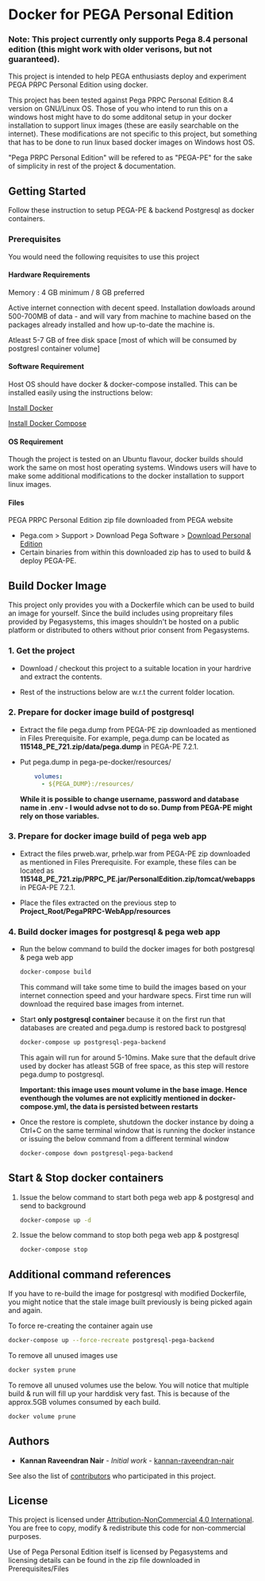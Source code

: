 # Docker for PEGA Personal Edition

### Note: This project currently only supports Pega 8.4 personal edition (this might work with older verisons, but not guaranteed).

This project is intended to help PEGA enthusiasts deploy and experiment PEGA PRPC Personal Edition using docker. 

This project has been tested against Pega PRPC Personal Edition 8.4 version on GNU/Linux OS. Those of you who intend to run this on a windows host might have to do some additonal setup in your docker installation to support linux images (these are easily searchable on the internet). These modifications are not specific to this project, but something that has to be done to run linux based docker images on Windows host OS.

"Pega PRPC Personal Edition" will be refered to as "PEGA-PE" for the sake of simplicity in rest of the project & documentation.

## Getting Started

Follow these instruction to setup PEGA-PE & backend Postgresql as docker containers.

### Prerequisites

You would need the following requisites to use this project

#### Hardware Requirements

Memory : 4 GB minimum / 8 GB preferred

Active internet connection with decent speed. Installation dowloads around 500-700MB of data - and will vary from machine to machine based on the packages already installed and how up-to-date the machine is.

Atleast 5-7 GB of free disk space [most of which will be consumed by postgresl container volume]

#### Software Requirement

Host OS should have docker & docker-compose installed. This can be installed easily using the instructions below:

[Install Docker](https://docs.docker.com/install/)

[Install Docker Compose](https://docs.docker.com/compose/install/)

#### OS Requirement

Though the project is tested on an Ubuntu flavour, docker builds should work the same on most host operating systems. Windows users will have to make some additional modifications to the docker installation to support linux images.

#### Files

PEGA PRPC Personal Edition zip file downloaded from PEGA website
  * Pega.com > Support > Download Pega Software > [Download Personal Edition](https://community1.pega.com/digital-delivery)
  * Certain binaries from within this downloaded zip has to used to build & deploy PEGA-PE.


## Build Docker Image

This project only provides you with a Dockerfile which can be used to build an image for yourself. Since the build includes using propreitary files provided by Pegasystems, this images shouldn't be hosted on a public platform or distributed to others without prior consent from Pegasystems. 

### 1. Get the project

* Download / checkout this project to a suitable location in your hardrive and extract the contents. 

* Rest of the instructions below are w.r.t the current folder location.

### 2. Prepare for docker image build  of postgresql

* Extract the file pega.dump from PEGA-PE zip downloaded as mentioned in Files Prerequisite. For example, pega.dump can be located as **115148_PE_721.zip/data/pega.dump** in PEGA-PE 7.2.1. 

* Put pega.dump in pega-pe-docker/resources/

    ```yml
        volumes:
          - ${PEGA_DUMP}:/resources/
    ```

    **While it is possible to change username, password and database name in .env - I would advse not to do so. Dump from PEGA-PE might rely on those variables.**

### 3. Prepare for docker image build  of pega web app

* Extract the files prweb.war, prhelp.war from PEGA-PE zip downloaded as mentioned in Files Prerequisite. For example, these files can be located as **115148_PE_721.zip/PRPC_PE.jar/PersonalEdition.zip/tomcat/webapps** in PEGA-PE 7.2.1. 

* Place the files extracted on the previous step to **Project_Root/PegaPRPC-WebApp/resources**

### 4. Build docker images for postgresql & pega web app

* Run the below command to build the docker images for both postgresql & pega web app

    ```bash
    docker-compose build
    ```
    This command will take some time to build the images based on your internet connection speed and your hardware specs. First time run will download  the required base images from internet. 

* Start **only postgresql container** because it on     the first run that databases are created and pega.dump  is restored back to postgresql

    ```bash
    docker-compose up postgresql-pega-backend
    ```
    This again will run for around 5-10mins. Make sure  that the default drive used by docker has atleast 5GB    of free space, as this step will restore pega.dump to  postgresql. 

    **Important: this image uses mount volume in the base image. Hence eventhough the volumes are not explicitly mentioned in docker-compose.yml, the data is persisted between restarts**

* Once the restore is complete, shutdown the docker instance by doing a Ctrl+C on the same terminal window that is running the docker instance or issuing the below command from a different terminal window
    ```bash
    docker-compose down postgresql-pega-backend
    ```

## Start & Stop docker containers
1. Issue the below command to start both pega web app & postgresql and send to background
    ```bash
    docker-compose up -d
    ```
2. Issue the below command to stop both pega web app & postgresql
    ```bash
    docker-compose stop
    ```

## Additional command references
If you have to re-build the image for postgresql with modified Dockerfile, you might notice that the stale image built previously is being picked again and again. 

To force re-creating the container again use
```bash
docker-compose up --force-recreate postgresql-pega-backend
```

To remove all unused images use
```bash
docker system prune
```

To remove all unused volumes use the below. You will notice that multiple build & run will fill up your harddisk very fast. This is because of the approx.5GB volumes consumed by each build.

```bash
docker volume prune
```

## Authors

* **Kannan Raveendran Nair** - *Initial work* - [kannan-raveendran-nair](https://github.com/kannan-raveendran-nair)

See also the list of [contributors](https://github.com/kannan-raveendran-nair/prpc-pe-linux/contributors) who participated in this project.

## License

This project is licensed under [Attribution-NonCommercial 4.0 International](https://creativecommons.org/licenses/by-nc/4.0/). You are free to copy, modify & redistribute this code for non-commercial purposes.

Use of Pega Personal Edition itself is licensed by Pegasystems and licensing details can be found in the zip file downloaded in Prerequisites/Files